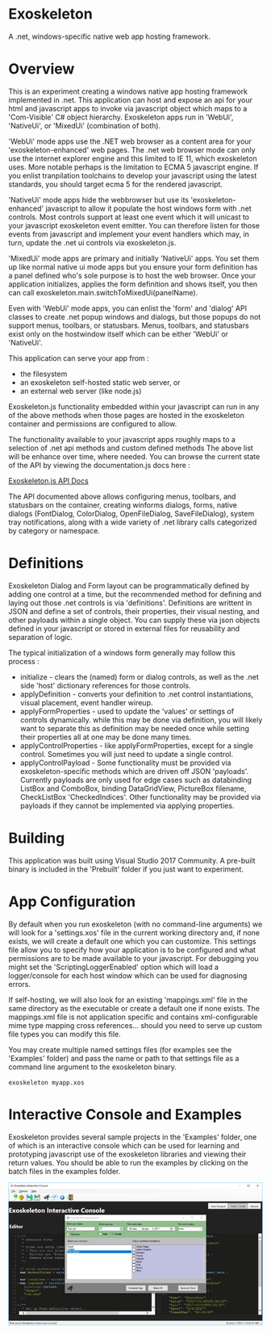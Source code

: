 # Exoskeleton
A .net, windows-specific native web app hosting framework.

# Overview
This is an experiment creating a windows native app hosting framework implemented in .net.  This application can host and 
expose an api for your html and javascript apps to invoke via javascript object which maps to a 'Com-Visible' C# object hierarchy.
Exoskeleton apps run in 'WebUi', 'NativeUi', or 'MixedUi' (combination of both).  

'WebUi' mode apps use the .NET web browser as a content area for your 'exoskeleton-enhanced' web pages. The .net web browser mode 
can only use the internet explorer engine and this limited to IE 11, which exoskeleton uses.  More notable perhaps is the limitation 
to ECMA 5 javascript engine.  If you enlist tranpilation toolchains to develop your javascript using the latest standards, you 
should target ecma 5 for the rendered javascript.

'NativeUi' mode apps hide the webbrowser but use its 'exoskeleton-enhanced' javascript to allow it populate the host windows form 
with .net controls.  Most controls support at least one event which it will unicast to your javascript exoskeleton event emitter.
You can therefore listen for those events from javascript and implement your event handlers which may, in turn, update the .net ui 
controls via exoskeleton.js.

'MixedUi' mode apps are primary and initially 'NativeUi' apps.  You set them up like normal native ui mode apps but you ensure your 
form definition has a panel defined who's sole purpose is to host the web browser.  Once your application initializes, applies the 
form definition and shows itself, you then can call exoskeleton.main.switchToMixedUi(panelName).

Even with 'WebUi' mode apps, you can enlist the 'form' and 'dialog' API classes to create .net popup windows and dialogs, but those 
popups do not support menus, toolbars, or statusbars.  Menus, toolbars, and statusbars exist only on the hostwindow itself which can 
be either 'WebUi' or 'NativeUi'.

This application can serve your app from : 
- the filesystem
- an exoskeleton self-hosted static web server, or
- an external web server (like node.js)

Exoskeleton.js functionality embedded within your javascript can run in any of the above methods when those pages are 
hosted in the exoskeleton container and permissions are configured to allow. 

The functionality available to your javascript apps roughly maps to a selection of .net api methods and custom defined methods 
The above list will be enhance over time, where needed.  You can browse the current state of the API by viewing the documentation.js docs here :

[Exoskeleton.js API Docs](https://rawgit.com/obeliskos/exoskeleton/master/Examples/exoskeleton.js/docs/index.html)

The API documented above allows configuring menus, toolbars, and statusbars on the container, creating winforms dialogs, 
forms, native dialogs (FontDialog, ColorDialog, OpenFileDialog, SaveFileDialog), system tray notifications, along with a 
wide variety of .net library calls categorized by category or namespace.

# Definitions
Exoskeleton Dialog and Form layout can be programmatically defined by adding one control at a time, but the recommended method for 
defining and laying out those .net controls is via 'definitions'. Definitions are writtent in JSON and define a set of controls, their 
properties, their visual nesting, and other payloads within a single object.  You can supply these via json objects defined in your 
javascript or stored in external files for reusability and separation of logic.

The typical initialization of a windows form generally may follow this process :
- initialize - clears the (named) form or dialog controls, as well as the .net side 'host' dictionary references for those controls.
- applyDefinition - converts your definition to .net control instantiations, visual placement, event handler wireup.
- applyFormProperties - used to update the 'values' or settings of controls dynamically. while this may be done via definition, you 
will likely want to separate this as definition may be needed once while setting their properties all at one may be done many times.
- applyControlProperties - like applyFormProperties, except for a single control.  Sometimes you will just need to update a single control.
- applyControlPayload - Some functionality must be provided via exoskeleton-specific methods which are driven off JSON 'payloads'. 
Currently payloads are only used for edge cases such as databinding ListBox and ComboBox, binding DataGridView, PictureBox filename,  
CheckListBox 'CheckedIndices'. Other functionality may be provided via payloads if they cannot be implemented via applying properties.

# Building
This application was built using Visual Studio 2017 Community.  A pre-built binary is included in the 'Prebuilt' folder if you just want to experiment.

# App Configuration
By default when you run exoskeleton (with no command-line arguments) we will look for a 'settings.xos' file in the current working directory 
and, if none exists, we will create a default one which you can customize.  This settings file allow you to specify how your 
application is to be configured and what permissions are to be made available to your javascript.  For debugging you might set the 
'ScriptingLoggerEnabled' option which will load a logger/console for each host window which can be used for diagnosing errors.

If self-hosting, we will also look for an existing 'mappings.xml' file 
in the same directory as the executable or create a default one if none exists.  The mappings.xml file is not application specific and contains 
xml-configurable mime type mapping cross references... should you need to serve up custom file types you can modify this file.

You may create multiple named settings files (for examples see the 'Examples' folder) and pass the name or path to that settings file as a command line 
argument to the exoskeleton binary.

```
exoskeleton myapp.xos
```

# Interactive Console and Examples
Exoskeleton provides several sample projects in the 'Examples' folder, one of which is an interactive console which 
can be used for learning and prototyping javascript use of the exoskeleton libraries and viewing their return values.
You should be able to run the examples by clicking on the batch files in the examples folder.

[logo]: https://github.com/obeliskos/exoskeleton/raw/master/images/console.png
![Screenshot](https://github.com/obeliskos/exoskeleton/raw/master/images/console.png)
